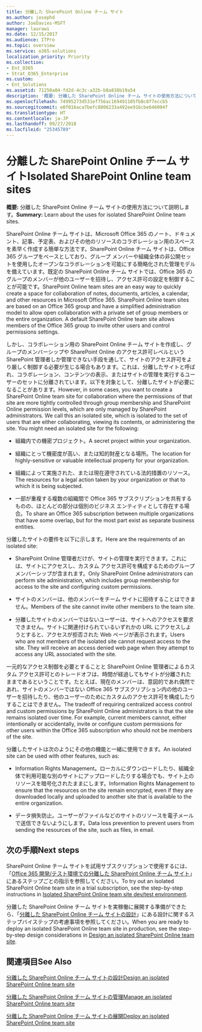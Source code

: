 ```yaml
---
title: 分離した SharePoint Online チーム サイト
ms.author: josephd
author: JoeDavies-MSFT
manager: laurawi
ms.date: 12/15/2017
ms.audience: ITPro
ms.topic: overview
ms.service: o365-solutions
localization_priority: Priority
ms.collection:
- Ent_O365
- Strat_O365_Enterprise
ms.custom:
- Ent_Solutions
ms.assetid: 71250a04-fd2d-4c3c-a32b-b8a838b19a54
description: '概要: 分離した SharePoint Online チーム サイトの使用方法について説明します。'
ms.openlocfilehash: 74995273d531ef756ac169491105fb8c8f7eccb5
ms.sourcegitcommit: e0f016aca7befc8806233a492ee916cbe646094f
ms.translationtype: HT
ms.contentlocale: ja-JP
ms.lasthandoff: 09/27/2018
ms.locfileid: "25345789"
---
```

# <a name="isolated-sharepoint-online-team-sites"></a><span data-ttu-id="ee7e8-103">分離した SharePoint Online チーム サイト</span><span class="sxs-lookup"><span data-stu-id="ee7e8-103">Isolated SharePoint Online team sites</span></span>

 <span data-ttu-id="ee7e8-104">**概要:** 分離した SharePoint Online チーム サイトの使用方法について説明します。</span><span class="sxs-lookup"><span data-stu-id="ee7e8-104">**Summary:** Learn about the uses for isolated SharePoint Online team sites.</span></span>
  
<span data-ttu-id="ee7e8-p101">SharePoint Online チーム サイトは、Microsoft Office 365 のノート、ドキュメント、記事、予定表、およびその他のリソースのコラボレーション用のスペースを素早く作成する簡単な方法です。SharePoint Online チーム サイトは、Office 365 グループをベースとしており、グループ メンバーや組織全体の非公開セットを使用したオープンなコラボレーションを可能にする簡略化された管理モデルを備えています。既定の SharePoint Online チーム サイトでは、Office 365 のグループのメンバーが他のユーザーを招待し、アクセス許可の設定を制御することが可能です。</span><span class="sxs-lookup"><span data-stu-id="ee7e8-p101">SharePoint Online team sites are an easy way to quickly create a space for collaboration of notes, documents, articles, a calendar, and other resources in Microsoft Office 365. SharePoint Online team sites are based on an Office 365 group and have a simplified administration model to allow open collaboration with a private set of group members or the entire organization. A default SharePoint Online team site allows members of the Office 365 group to invite other users and control permissions settings.</span></span>
  
<span data-ttu-id="ee7e8-p102">しかし、コラボレーション用の SharePoint Online チーム サイトを作成し、グループのメンバーシップや SharePoint Online のアクセス許可レベルという SharePoint 管理者しか管理できない手段を通して、サイトのアクセス許可をより厳しく制御する必要が生じる場合もあります。これは、分離したサイトと呼ばれ、コラボレーション、コンテンツの表示、またはサイトの管理を実行するユーザーのセットに分離されています。以下を対象として、分離したサイトが必要になることがあります。</span><span class="sxs-lookup"><span data-stu-id="ee7e8-p102">However, in some cases, you want to create a SharePoint Online team site for collaboration where the permissions of that site are more tightly controlled through group membership and SharePoint Online permission levels, which are only managed by SharePoint administrators. We call this an isolated site, which is isolated to the set of users that are either collaborating, viewing its contents, or administering the site. You might need an isolated site for the following:</span></span>
  
- <span data-ttu-id="ee7e8-111">組織内での機密プロジェクト。</span><span class="sxs-lookup"><span data-stu-id="ee7e8-111">A secret project within your organization.</span></span>
    
- <span data-ttu-id="ee7e8-112">組織にとって機密度が高い、または知的財産となる場所。</span><span class="sxs-lookup"><span data-stu-id="ee7e8-112">The location for highly-sensitive or valuable intellectual property for your organization.</span></span>
    
- <span data-ttu-id="ee7e8-113">組織によって実施された、または現在遵守されている法的措置のリソース。</span><span class="sxs-lookup"><span data-stu-id="ee7e8-113">The resources for a legal action taken by your organization or that to which it is being subjected.</span></span>
    
- <span data-ttu-id="ee7e8-114">一部が重複する複数の組織間で Office 365 サブスクリプションを共有するものの、ほとんどの部分は個別のビジネス エンティティとして存在する場合。</span><span class="sxs-lookup"><span data-stu-id="ee7e8-114">To share an Office 365 subscription between multiple organizations that have some overlap, but for the most part exist as separate business entities.</span></span>
    
<span data-ttu-id="ee7e8-115">分離したサイトの要件を以下に示します。</span><span class="sxs-lookup"><span data-stu-id="ee7e8-115">Here are the requirements of an isolated site:</span></span>
  
- <span data-ttu-id="ee7e8-116">SharePoint Online 管理者だけが、サイトの管理を実行できます。これには、サイトにアクセスし、カスタム アクセス許可を構成するためのグループ メンバーシップが含まれます。</span><span class="sxs-lookup"><span data-stu-id="ee7e8-116">Only SharePoint Online administrators can perform site administration, which includes group membership for access to the site and configuring custom permissions.</span></span>
    
- <span data-ttu-id="ee7e8-117">サイトのメンバーは、他のメンバーをチーム サイトに招待することはできません。</span><span class="sxs-lookup"><span data-stu-id="ee7e8-117">Members of the site cannot invite other members to the team site.</span></span>
    
- <span data-ttu-id="ee7e8-p103">分離したサイトのメンバーではないユーザーは、サイトへのアクセスを要求できません。サイトに関連付けられているいずれかの URL にアクセスしようとすると、アクセスが拒否された Web ページが表示されます。</span><span class="sxs-lookup"><span data-stu-id="ee7e8-p103">Users who are not members of the isolated site cannot request access to the site. They will receive an access denied web page when they attempt to access any URL associated with the site.</span></span>
    
<span data-ttu-id="ee7e8-p104">一元的なアクセス制御を必要とすることと SharePoint Online 管理者によるカスタム アクセス許可とのトレードオフは、時間が経過してもサイトが分離されたままであるということです。たとえば、現在のメンバーは、意図的であれ偶然であれ、サイトのメンバーではない Office 365 サブスクリプション内の他のユーザーを招待したり、他のユーザーのためにカスタムのアクセス許可を構成したりすることはできません。</span><span class="sxs-lookup"><span data-stu-id="ee7e8-p104">The tradeoff of requiring centralized access control and custom permissions by SharePoint Online administrators is that the site remains isolated over time. For example, current members cannot, either intentionally or accidentally, invite or configure custom permissions for other users within the Office 365 subscription who should not be members of the site.</span></span>
  
<span data-ttu-id="ee7e8-122">分離したサイトは次のようにその他の機能と一緒に使用できます。</span><span class="sxs-lookup"><span data-stu-id="ee7e8-122">An isolated site can be used with other features, such as:</span></span>
  
- <span data-ttu-id="ee7e8-123">Information Rights Management。ローカルにダウンロードしたり、組織全体で利用可能な別のサイトにアップロードしたりする場合でも、サイト上のリソースを暗号化されたままにします。</span><span class="sxs-lookup"><span data-stu-id="ee7e8-123">Information Rights Management to ensure that the resources on the site remain encrypted, even if they are downloaded locally and uploaded to another site that is available to the entire organization.</span></span>
    
- <span data-ttu-id="ee7e8-124">データ損失防止。ユーザーがファイルなどのサイトのリソースを電子メールで送信できないようにします。</span><span class="sxs-lookup"><span data-stu-id="ee7e8-124">Data loss prevention to prevent users from sending the resources of the site, such as files, in email.</span></span>
    
## <a name="next-steps"></a><span data-ttu-id="ee7e8-125">次の手順</span><span class="sxs-lookup"><span data-stu-id="ee7e8-125">Next steps</span></span>

<span data-ttu-id="ee7e8-126">SharePoint Online チーム サイトを試用サブスクリプションで使用するには、「[Office 365 開発/テスト環境での分離した SharePoint Online チーム サイト](isolated-sharepoint-online-team-site-dev-test-environment.md)」にあるステップごとの指示を参照してください。</span><span class="sxs-lookup"><span data-stu-id="ee7e8-126">To try out an isolated SharePoint Online team site in a trial subscription, see the step-by-step instructions in [Isolated SharePoint Online team site dev/test environment](isolated-sharepoint-online-team-site-dev-test-environment.md).</span></span>
  
<span data-ttu-id="ee7e8-127">分離した SharePoint Online チーム サイトを実稼働に展開する準備ができたら、「[分離した SharePoint Online チーム サイトの設計](design-an-isolated-sharepoint-online-team-site.md)」にある設計に関するステップバイステップの考慮事項を参照してください。</span><span class="sxs-lookup"><span data-stu-id="ee7e8-127">When you are ready to deploy an isolated SharePoint Online team site in production, see the step-by-step design considerations in [Design an isolated SharePoint Online team site](design-an-isolated-sharepoint-online-team-site.md).</span></span>
  
## <a name="see-also"></a><span data-ttu-id="ee7e8-128">関連項目</span><span class="sxs-lookup"><span data-stu-id="ee7e8-128">See Also</span></span>

[<span data-ttu-id="ee7e8-129">分離した SharePoint Online チーム サイトの設計</span><span class="sxs-lookup"><span data-stu-id="ee7e8-129">Design an isolated SharePoint Online team site</span></span>](design-an-isolated-sharepoint-online-team-site.md)
  
[<span data-ttu-id="ee7e8-130">分離した SharePoint Online チーム サイトの管理</span><span class="sxs-lookup"><span data-stu-id="ee7e8-130">Manage an isolated SharePoint Online team site</span></span>](manage-an-isolated-sharepoint-online-team-site.md)

[<span data-ttu-id="ee7e8-131">分離した SharePoint Online チーム サイトの展開</span><span class="sxs-lookup"><span data-stu-id="ee7e8-131">Deploy an isolated SharePoint Online team site</span></span>](deploy-an-isolated-sharepoint-online-team-site.md)


